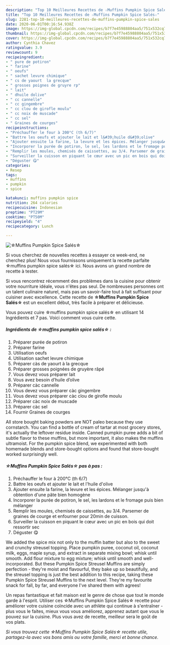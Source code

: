 ```yaml
---
description: "Top 10 Meilleures Recettes de ☆Muffins Pumpkin Spice Salés☆"
title: "Top 10 Meilleures Recettes de ☆Muffins Pumpkin Spice Salés☆"
slug: 2281-top-10-meilleures-recettes-de-muffins-pumpkin-spice-sales
date: 2020-06-01T00:16:54.938Z
image: https://img-global.cpcdn.com/recipes/b7f7e45988804aa5/751x532cq70/☆muffins-pumpkin-spice-sales☆-photo-principale-de-la-recette.jpg
thumbnail: https://img-global.cpcdn.com/recipes/b7f7e45988804aa5/751x532cq70/☆muffins-pumpkin-spice-sales☆-photo-principale-de-la-recette.jpg
cover: https://img-global.cpcdn.com/recipes/b7f7e45988804aa5/751x532cq70/☆muffins-pumpkin-spice-sales☆-photo-principale-de-la-recette.jpg
author: Cynthia Chavez
ratingvalue: 3.9
reviewcount: 9
recipeingredient:
- " pure de potiron"
- " farine"
- " oeufs"
- " sachet levure chimique"
- " cs de yaourt  la grecque"
- " grosses poignes de gruyre rp"
- " lait"
- " dhuile dolive"
- " cc cannelle"
- " cc gingembre"
- " cc clou de girofle moulu"
- " cc noix de muscade"
- " cc sel"
- " Graines de courges"
recipeinstructions:
- "Préchauffer le four à 200°C (th 6/7)"
- "Battre les oeufs et ajouter le lait et l&#39;huile d&#39;olive"
- "Ajouter ensuite la farine, la levure et les épices. Mélanger jusqu&#39;à obtention d&#39;une pâte bien homogène"
- "Incorporer la purée de potiron, le sel, les lardons et le fromage puis bien mélanger"
- "Remplir les moules, chemisés de caissettes, au 3/4. Parsemer de graines de courge et enfourner pour 20min de cuisson."
- "Surveiller la cuisson en piquant le cœur avec un pic en bois qui doit ressortir sec"
- "Déguster 😋"
categories:
- Resep
tags:
- muffins
- pumpkin
- spice

katakunci: muffins pumpkin spice 
nutrition: 264 calories
recipecuisine: Indonesian
preptime: "PT29M"
cooktime: "PT50M"
recipeyield: "4"
recipecategory: Lunch

---
```



![☆Muffins Pumpkin Spice Salés☆](https://img-global.cpcdn.com/recipes/b7f7e45988804aa5/751x532cq70/☆muffins-pumpkin-spice-sales☆-photo-principale-de-la-recette.jpg)

Si vous cherchez de nouvelles recettes à essayer ce week-end, ne cherchez plus! Nous vous fournissons uniquement la recette parfaite ☆muffins pumpkin spice salés☆ ici. Nous avons un grand nombre de recette à tester.

Si vous rencontrez récemment des problèmes dans la cuisine pour obtenir votre nourriture idéale, vous n'êtes pas seul. De nombreuses personnes ont un talent culinaire naturel, mais pas un savoir-faire tout à fait suffisant pour cuisiner avec excellence. Cette recette de <strong> ☆Muffins Pumpkin Spice Salés☆ </strong> est un excellent début, très facile à préparer et délicieuse.

<!--inarticleads1-->

Vous pouvez cuire ☆muffins pumpkin spice salés☆ en utilisant 14 Ingrédients et 7 pas. Voici comment vous cuire cette.

##### Ingrédients de ☆muffins pumpkin spice salés☆ :

1. Préparer  purée de potiron
1. Préparer  farine
1. Utilisation  oeufs
1. Utilisation  sachet levure chimique
1. Préparer  càs de yaourt à la grecque
1. Préparer  grosses poignées de gruyère râpé
1. Vous devez vous préparer  lait
1. Vous avez besoin  d’huile d’olive
1. Préparer  càc cannelle
1. Vous devez vous préparer  càc gingembre
1. Vous devez vous préparer  càc clou de girofle moulu
1. Préparer  càc noix de muscade
1. Préparer  càc sel
1. Fournir  Graines de courges


All store bought baking powders are NOT paleo because they use cornstarch. You can find a bottle of cream of tartar at most grocery stores, it&#39;s actually the leftover residue inside. Canned pumpkin puree adds a bit of subtle flavor to these muffins, but more important, it also makes the muffins ultramoist. For the pumpkin spice blend, we experimented with both homemade blends and store-bought options and found that store-bought worked surprisingly well. 

<!--inarticleads2-->

##### ☆Muffins Pumpkin Spice Salés☆ pas à pas :

1. Préchauffer le four à 200°C (th 6/7)
1. Battre les oeufs et ajouter le lait et l&#39;huile d&#39;olive
1. Ajouter ensuite la farine, la levure et les épices. Mélanger jusqu&#39;à obtention d&#39;une pâte bien homogène
1. Incorporer la purée de potiron, le sel, les lardons et le fromage puis bien mélanger
1. Remplir les moules, chemisés de caissettes, au 3/4. Parsemer de graines de courge et enfourner pour 20min de cuisson.
1. Surveiller la cuisson en piquant le cœur avec un pic en bois qui doit ressortir sec
1. Déguster 😋


We added the spice mix not only to the muffin batter but also to the sweet and crunchy streusel topping. Place pumpkin puree, coconut oil, coconut milk, eggs, maple syrup, and extract in separate mixing bowl; whisk until smooth. Add flour mixture to egg mixture; whisk until smooth and well-incorporated. But these Pumpkin Spice Streusel Muffins are simply perfection - they&#39;re moist and flavourful, they bake up so beautifully, and the streusel topping is just the best addition to this recipe, taking these Pumpkin Spice Streusel Muffins to the next level. They&#39;re my favourite snack for fall, by far, and everyone I&#39;ve shared them with agrees! 

<!--inarticleads1-->

<p>
Un repas fantastique et fait maison est le genre de chose que tout le monde garde à l'esprit. Utiliser ces ☆Muffins Pumpkin Spice Salés☆ recette pour améliorer votre cuisine coïncide avec un athlète qui continue à s'entraîner - plus vous le faites, mieux vous vous améliorez, apprenez autant que vous le pouvez sur la cuisine. Plus vous avez de recette, meilleur sera le goût de vos plats.
</p>

<p>
<i>Si vous trouvez cette ☆Muffins Pumpkin Spice Salés☆ recette utile, partagez-la avec vos bons amis ou votre famille, merci et bonne chance.</i>
</p>
